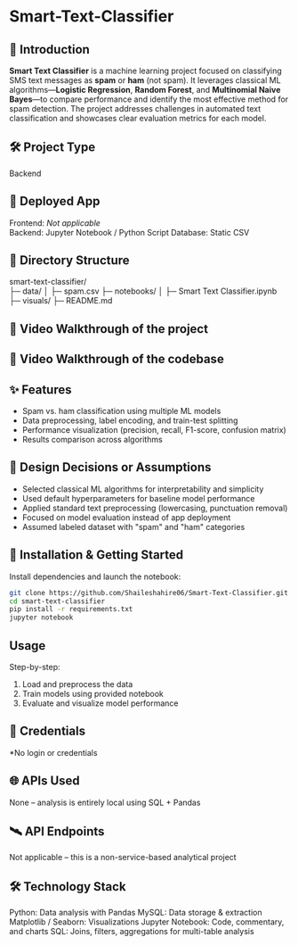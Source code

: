 # Smart-Text-Classifier

## 🧭 Introduction
**Smart Text Classifier** is a machine learning project focused on classifying SMS text messages as **spam** or **ham** (not spam). It leverages classical ML algorithms—**Logistic Regression**, **Random Forest**, and **Multinomial Naive Bayes**—to compare performance and identify the most effective method for spam detection. The project addresses challenges in automated text classification and showcases clear evaluation metrics for each model.

## 🛠️ Project Type
Backend

## 🚀 Deployed App
Frontend: *Not applicable*  
Backend: Jupyter Notebook / Python Script 
Database: Static CSV

## 📁 Directory Structure
smart-text-classifier/  
├─ data/
│ ├─ spam.csv
├─ notebooks/
│ ├─ Smart Text Classifier.ipynb
├─ visuals/
├─ README.md     

## 🎥 Video Walkthrough of the project


## 🎥 Video Walkthrough of the codebase


## ✨ Features
- Spam vs. ham classification using multiple ML models
- Data preprocessing, label encoding, and train-test splitting
- Performance visualization (precision, recall, F1-score, confusion matrix)
- Results comparison across algorithms

## 🎯 Design Decisions or Assumptions
- Selected classical ML algorithms for interpretability and simplicity
- Used default hyperparameters for baseline model performance
- Applied standard text preprocessing (lowercasing, punctuation removal)
- Focused on model evaluation instead of app deployment
- Assumed labeled dataset with "spam" and "ham" categories

## 🧪 Installation & Getting Started
Install dependencies and launch the notebook:

```bash
git clone https://github.com/Shaileshahire06/Smart-Text-Classifier.git
cd smart-text-classifier
pip install -r requirements.txt
jupyter notebook
```
## Usage
Step-by-step:
1. Load and preprocess the data
2. Train models using provided notebook
3. Evaluate and visualize model performance

## 🔐 Credentials
*No login or credentials

## 🌐 APIs Used 
None – analysis is entirely local using SQL + Pandas

## 🛰️ API Endpoints 
Not applicable – this is a non-service-based analytical project


## 🛠 Technology Stack

Python: Data analysis with Pandas
MySQL: Data storage & extraction
Matplotlib / Seaborn: Visualizations
Jupyter Notebook: Code, commentary, and charts
SQL: Joins, filters, aggregations for multi-table analysis
